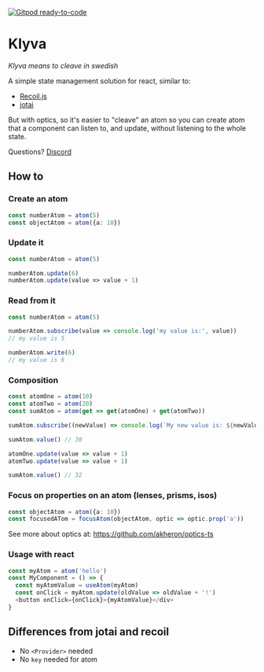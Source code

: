 [![Gitpod ready-to-code](https://img.shields.io/badge/Gitpod-ready--to--code-blue?logo=gitpod)](https://gitpod.io/#https://github.com/merisbahti/klyva)

# Klyva
*Klyva means to cleave in swedish*

A simple state management solution for react, similar to:

* [Recoil.js](https://recoiljs.org)
* [jotai](https://jotai.surge.sh)

But with optics, so it's easier to "cleave" an atom so you can create atom that a component can listen to, and update, without listening to the whole state.

Questions? [Discord](https://discord.com/invite/wXTMagCv)

## How to
### Create an atom

```typescript
const numberAtom = atom(5)
const objectAtom = atom({a: 10})
```

### Update it

```typescript
const numberAtom = atom(5)

numberAtom.update(6)
numberAtom.update(value => value + 1)
```

### Read from it

```typescript
const numberAtom = atom(5)

numberAtom.subscribe(value => console.log('my value is:', value))
// my value is 5

numberAtom.write(6)
// my value is 6
```

### Composition
```typescript
const atomOne = atom(10)
const atomTwo = atom(20)
const sumAtom = atom(get => get(atomOne) + get(atomTwo))

sumAtom.subscribe((newValue) => console.log(`My new value is: ${newValue}`))

sumAtom.value() // 30

atomOne.update(value => value + 1)
atomTwo.update(value => value + 1)

sumAtom.value() // 32
```


### Focus on properties on an atom (lenses, prisms, isos)

```typescript
const objectAtom = atom({a: 10})
const focusedATom = focusAtom(objectAtom, optic => optic.prop('a'))
```

See more about optics at:
https://github.com/akheron/optics-ts

### Usage with react

```typescript
const myAtom = atom('hello')
const MyComponent = () => {
  const myAtomValue = useAtom(myAtom)
  const onClick = myAtom.update(oldValue => oldValue + '!')
  <button onClick={onClick}>{myAtomValue}</div>
}
```

## Differences from jotai and recoil

* No `<Provider>` needed
* No `key` needed for atom


